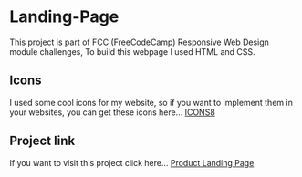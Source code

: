 # Landing-Page
This project is part of FCC (FreeCodeCamp) Responsive Web Design module challenges,
To build this webpage I used HTML and CSS.
## Icons
I used some cool icons for my website, so if you want to implement them in your websites,
you can get these icons here...
[ICONS8](https://icons8.com/)
## Project link
If you want to visit this project click here...
[Product Landing Page](https://upbeat-babbage-289b70.netlify.app/)
